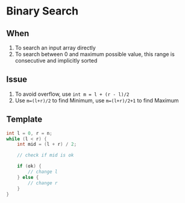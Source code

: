 # Binary Search

## When

1. To search an input array directly
2. To search between 0 and maximum possible value, this range is consecutive and implicitly sorted

## Issue

1. To avoid overflow, use `int m = l + (r - l)/2`
2. Use `m=(l+r)/2` to find Minimum, use `m=(l+r)/2+1` to find Maximum

## Template

```cpp
int l = 0, r = n;
while (l < r) {
    int mid = (l + r) / 2;

    // check if mid is ok

    if (ok) {
        // change l
    } else {
        // change r
    }
}
```
